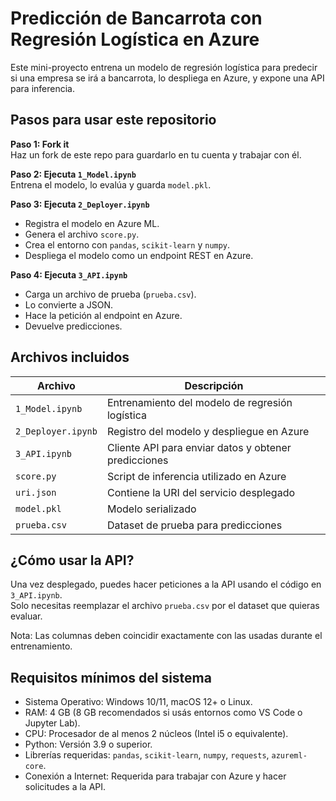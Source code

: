 # Predicción de Bancarrota con Regresión Logística en Azure

Este mini-proyecto entrena un modelo de regresión logística para predecir si una empresa se irá a bancarrota, lo despliega en Azure, y expone una API para inferencia.

## Pasos para usar este repositorio

**Paso 1: Fork it**  
Haz un fork de este repo para guardarlo en tu cuenta y trabajar con él.

**Paso 2: Ejecuta `1_Model.ipynb`**  
Entrena el modelo, lo evalúa y guarda `model.pkl`.

**Paso 3: Ejecuta `2_Deployer.ipynb`**  

- Registra el modelo en Azure ML.
- Genera el archivo `score.py`.
- Crea el entorno con `pandas`, `scikit-learn` y `numpy`.
- Despliega el modelo como un endpoint REST en Azure.

**Paso 4: Ejecuta `3_API.ipynb`**  

- Carga un archivo de prueba (`prueba.csv`).
- Lo convierte a JSON.
- Hace la petición al endpoint en Azure.
- Devuelve predicciones.

## Archivos incluidos

| Archivo         | Descripción                                              |
|----------------|----------------------------------------------------------|
| `1_Model.ipynb` | Entrenamiento del modelo de regresión logística         |
| `2_Deployer.ipynb` | Registro del modelo y despliegue en Azure         |
| `3_API.ipynb`   | Cliente API para enviar datos y obtener predicciones    |
| `score.py`      | Script de inferencia utilizado en Azure                 |
| `uri.json`      | Contiene la URI del servicio desplegado                 |
| `model.pkl`     | Modelo serializado                                      |
| `prueba.csv`    | Dataset de prueba para predicciones                     |

## ¿Cómo usar la API?

Una vez desplegado, puedes hacer peticiones a la API usando el código en `3_API.ipynb`.  
Solo necesitas reemplazar el archivo `prueba.csv` por el dataset que quieras evaluar.

Nota: Las columnas deben coincidir exactamente con las usadas durante el entrenamiento.

## Requisitos mínimos del sistema

- Sistema Operativo: Windows 10/11, macOS 12+ o Linux.
- RAM: 4 GB (8 GB recomendados si usás entornos como VS Code o Jupyter Lab).
- CPU: Procesador de al menos 2 núcleos (Intel i5 o equivalente).
- Python: Versión 3.9 o superior.
- Librerías requeridas: `pandas`, `scikit-learn`, `numpy`, `requests`, `azureml-core`.
- Conexión a Internet: Requerida para trabajar con Azure y hacer solicitudes a la API.

